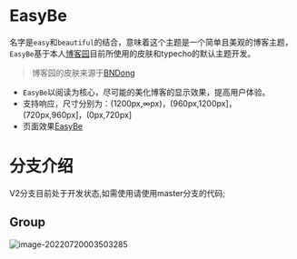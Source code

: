 # EasyBe

名字是`easy`和`beautiful`的结合，意味着这个主题是一个简单且美观的博客主题，`EasyBe`基于本人[博客园](https://www.cnblogs.com/wangyang0210/)目前所使用的皮肤和typecho的默认主题开发。
>博客园的皮肤来源于[BNDong](https://github.com/BNDong/Cnblogs-Theme-SimpleMemory)
* `EasyBe`以阅读为核心，尽可能的美化博客的显示效果，提高用户体验。
* 支持响应，尺寸分别为：(1200px,∞px)，(960px,1200px]，(720px,960px]，(0px,720px]
* 页面效果[EasyBe](https://www.wangyangyang.vip/)

# 分支介绍
V2分支目前处于开发状态,如需使用请使用master分支的代码;


## Group

![image-20220720003503285](https://cdn.jsdelivr.net/gh/wangyang0210/pic@428bdf28/imgs/typora-user-images/image-20220720003503285.png)
